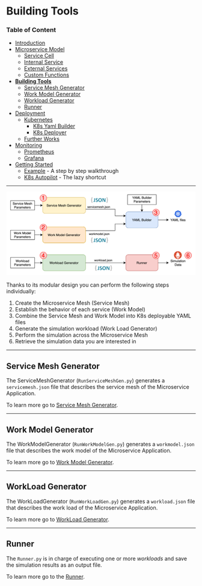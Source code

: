 # Building Tools

### Table of Content
* [Introduction](/README.md)
* [Microservice Model](/Docs/MicroserviceModel.md#Microservice-Model)
  * [Service Cell](/Docs/MicroserviceModel.md#Service-Cell)
  * [Internal Service](/Docs/MicroserviceModel.md#Internal-Service)
  * [External Services](/Docs/MicroserviceModel.md#External-Services)
  * [Custom Functions](/Docs/MicroserviceModel.md#Custom-Functions)
* [**Building Tools**](/Docs/BuildingTools.md#Building-Tools)
  * [Service Mesh Generator](/Docs/BuildingTools.md#Service-Mesh-Generator)
  * [Work Model Generator](/Docs/BuildingTools.md#Work-Model-Generator)
  * [Workload Generator](/Docs/BuildingTools.md#Workload-Generator)
  * [Runner](/Docs/BuildingTools.md#Runner)
* [Deployment](/Docs/Deployment.md#Deployment)
    * [Kubernetes](/Docs/Deployment.md#Kubernetes)
      * [K8s Yaml Builder](/Docs/Deployment.md#K8s-Yaml-Builder)
      * [K8s Deployer](/Docs/Deployment.md#K8s-Deployer)
    * [Further Works](/Docs/Deployment.md#Further-Works)
* [Monitoring](/Docs/Monitoring.md#Monitoring)
    * [Prometheus](/Docs/Monitoring.md#Prometheus)
    * [Grafana](/Docs/Monitoring.md#Grafana)
* [Getting Started](/Docs/GettingStarted.md#Getting-Started)
    * [Example](/Docs/GettingStarted.md#Example) - A step by step walkthrough
    * [K8s Autopilot](/Docs/GettingStarted.md#K8s-Autopilot) - The lazy shortcut
---

![mss-overview](mss-Overview.png)

Thanks to its modular design you can perform the following steps individually:

1. Create the Microservice Mesh (Service Mesh)
2. Establish the behavior of each service (Work Model)
3. Combine the Service Mesh and Work Model into K8s deployable YAML files
4. Generate the simulation workload (Work Load Generator)
5. Perform the simulation across the Microservice Mesh
6. Retrieve the simulation data you are interested in

---
## Service Mesh Generator

The ServiceMeshGenerator (`RunServiceMeshGen.py`) generates a `servicemesh.json` file that describes the service mesh of the Microservice Application.

To learn more go to [Service Mesh Generator](/ServiceMeshGenerator/README.md#Service-Mesh-Generator).

---
## Work Model Generator

The WorkModelGenerator (`RunWorkModelGen.py`) generates a `workmodel.json` file that describes the work model of the Microservice Application.

To learn more go to [Work Model Generator](/WorkModelGenerator/README.md#Work-Model-Generator).

---
## WorkLoad Generator
The WorkLoadGenerator (`RunWorkLoadGen.py`) generates a `workload.json` file that describes the work load of the Microservice Application.

To learn more go to [WorkLoad Generator](/WorkLoadGenerator/README.md#Workload-Generator).

---
## Runner
The `Runner.py` is in charge of executing one or more *workloads* and save the simulation results as an output file. 

To learn more go to the [Runner](/Runner/README.md#Runner).
